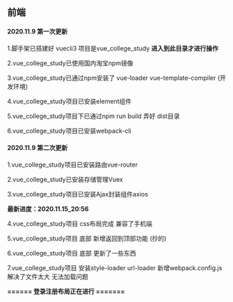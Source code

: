 ## 前端   

#### 2020.11.9 第一次更新

1.脚手架已搭建好  vuecli3   项目是vue_college_study   **进入到此目录才进行操作**

2.vue_college_study已使用国内淘宝npm镜像

3.vue_college_study已通过npm安装了 vue-loader vue-template-compiler (开发环境)  

4.vue_college_study项目已安装element组件

5.vue_college_study项目下已通过npm run build 弄好 dist目录

6.vue_college_study项目已安装webpack-cli

#### 2020.11.9 第二次更新

1.vue_college_study项目已安装路由vue-router

2.vue_college_study已安装存储管理Vuex 

3.vue_college_study项目已安装Ajax封装组件axios

**最新进度：2020.11.15_20:56**  

4.vue_college_study项目 css布局完成  兼容了手机端  

5.vue_college_study项目 底部 新增返回到顶部功能 (抄的)

6.vue_college_study项目 底部 更新了一些东西 

7.vue_college_study项目 安装style-loader url-loader  新增webpack.config.js  解决了文件太大 无法加载问题

**====== 登录注册布局正在进行 =======**  

